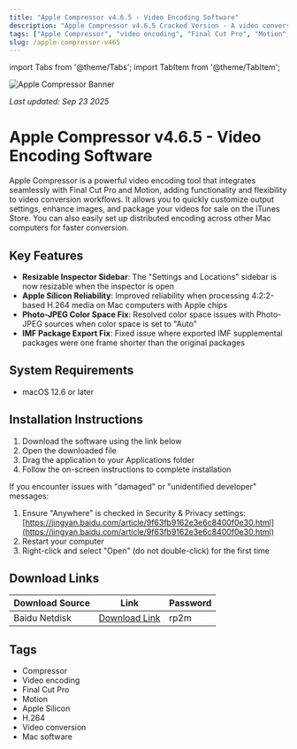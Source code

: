 ```yaml
---
title: "Apple Compressor v4.6.5 - Video Encoding Software"
description: "Apple Compressor v4.6.5 Cracked Version - A video conversion tool highly integrated with Final Cut Pro and Motion, supporting a resizable inspector sidebar"
tags: ["Apple Compressor", "video encoding", "Final Cut Pro", "Motion", "Apple Silicon", "H.264", "video conversion"]
slug: /apple-compressor-v465
---
```


import Tabs from '@theme/Tabs';
import TabItem from '@theme/TabItem';

![Apple Compressor Banner](https://www.gfxcamp.com/wp-content/uploads/2020/11/Compressor-4.5.jpg)

*Last updated: Sep 23 2025*

# Apple Compressor v4.6.5 - Video Encoding Software

Apple Compressor is a powerful video encoding tool that integrates seamlessly with Final Cut Pro and Motion, adding functionality and flexibility to video conversion workflows. It allows you to quickly customize output settings, enhance images, and package your videos for sale on the iTunes Store. You can also easily set up distributed encoding across other Mac computers for faster conversion.

## Key Features

- **Resizable Inspector Sidebar**: The "Settings and Locations" sidebar is now resizable when the inspector is open
- **Apple Silicon Reliability**: Improved reliability when processing 4:2:2-based H.264 media on Mac computers with Apple chips
- **Photo-JPEG Color Space Fix**: Resolved color space issues with Photo-JPEG sources when color space is set to "Auto"
- **IMF Package Export Fix**: Fixed issue where exported IMF supplemental packages were one frame shorter than the original packages

## System Requirements

- macOS 12.6 or later

## Installation Instructions

<Tabs>
<TabItem value="standard" label="Standard Installation">

1. Download the software using the link below
2. Open the downloaded file
3. Drag the application to your Applications folder
4. Follow the on-screen instructions to complete installation

</TabItem>
<TabItem value="troubleshooting" label="Troubleshooting Installation">

If you encounter issues with "damaged" or "unidentified developer" messages:

1. Ensure "Anywhere" is checked in Security & Privacy settings: [https://jingyan.baidu.com/article/9f63fb9162e3e6c8400f0e30.html](https://jingyan.baidu.com/article/9f63fb9162e3e6c8400f0e30.html)
2. Restart your computer
3. Right-click and select "Open" (do not double-click) for the first time

</TabItem>
</Tabs>

## Download Links

| Download Source | Link | Password |
|-----------------|------|----------|
| Baidu Netdisk | [Download Link](https://pan.baidu.com/s/14-ZELjLPykpN_fT3f8b_IQ?pwd=rp2m) | rp2m |

## Tags

- Compressor
- Video encoding
- Final Cut Pro
- Motion
- Apple Silicon
- H.264
- Video conversion
- Mac software
